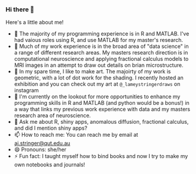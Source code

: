 ### Hi there 👋

<!--**AmyStringer/AmyStringer** is a ✨ _special_ ✨ repository because its `README.md` (this file) appears on your GitHub profile. -->

Here's a little about me! 

- 🔭 The majority of my programming experience is in R and MATLAB. I've had vaious roles using R, and use MATLAB for my master's research. 
- 🌱 Much of my work experience is in the broad area of "data science" in a range of different research areas. My masters research direction is in computational neuroscience and applying fractional calculus models to MRI images in an attempt to draw out details on brian microstructure.  
- 👯 In my spare time, I like to make art. The majoirty of my work is geometric, with a lot of dot work for the shading. I recently hosted an exhibition and you can check out my art at `@_lameystringerdraws` on instagram 
- 🤔 I'm currently on the lookout for more opportunities to enhance my programming skills in R and MATLAB (and python would be a bonus!) in a way that links my previous work experience with data and my masters research area of neuroscience.  
- 💬 Ask me about R, shiny apps, anomalous diffusion, fractional calculus, and did I mention shiny apps? 
- 📫 How to reach me: You can reach me by email at aj.stringer@qut.edu.au
- 😄 Pronouns: she/her
- ⚡ Fun fact: I taught myself how to bind books and now I try to make my own notebooks and journals! 
